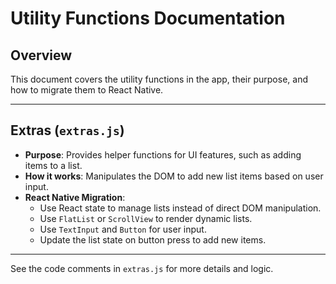 # Utility Functions Documentation

## Overview
This document covers the utility functions in the app, their purpose, and how to migrate them to React Native.

---

## Extras (`extras.js`)
- **Purpose**: Provides helper functions for UI features, such as adding items to a list.
- **How it works**: Manipulates the DOM to add new list items based on user input.
- **React Native Migration**:
  - Use React state to manage lists instead of direct DOM manipulation.
  - Use `FlatList` or `ScrollView` to render dynamic lists.
  - Use `TextInput` and `Button` for user input.
  - Update the list state on button press to add new items.

---

See the code comments in `extras.js` for more details and logic. 